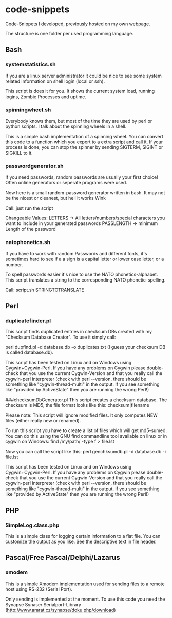 # code-snippets
Code-Snippets I developed, previously hosted on my own webpage.

The structure is one folder per used programming language.

## Bash

### systemstatistics.sh
If you are a linux server administrator it could be nice to see some system related information on shell login (local or ssh).

This script is does it for you. It shows the current system load, running logins, Zombie Processes and uptime.

### spinningwheel.sh
Everybody knows them, but most of the time they are used by perl or python scripts.
I talk about the spinning wheels in a shell.

This is a simple bash implementation of a spinning wheel. You can convert this code to a function which you export to a extra script and call it. If your process is done, you can stop the spinner by sending SIGTERM, SIGINT or SIGKILL to it.


### passwordgenerator.sh
If you need passwords, random passwords are usually your first choice!
Often online generators or seperate programs were used.

Now here is a small random-password generator written in bash. It may not be the nicest or cleanest, but hell it works Wink

Call: just run the script

Changeable Values:
LETTERS -> All letters/numbers/special characters you want to include in your generated passwords
PASSLENGTH -> minimum Length of the password

### natophonetics.sh
If you have to work with random Passwords and different fonts, it's sometimes hard to see if a a sign is a capital letter or lower case letter, or a number.

To spell passwords easier it's nice to use the NATO phonetics-alphabet. This script translates a string to the corresponding NATO phonetic-spelling.

Call: script.sh STRINGTOTRANSLATE

## Perl

### duplicatefinder.pl
This script finds duplicated entries in checksum DBs created with my "Checksum Database Creator".
To use it simply call:

perl dupfind.pl -d database.db -o duplicates.txt
(I guess your checksum DB is called database.db).

This script has been tested on Linux and on Windows using Cygwin+Cygwin-Perl.
If you have any problems on Cygwin please double-check that you use the current Cygwin-Version and that you really call the cygwin-perl interpreter (check with perl --version, there should be something like "cygwin-thread-multi" in the output. If you see something like "provided by ActiveState" then you are running the wrong Perl!)


###checksumDbGenerator.pl
This script creates a checksum database.
The checksum is MD5, the file format looks like this:
checksum|filename

Please note: This script will ignore modified files. It only computes NEW files (either really new or renamed).

To run this script you have to create a list of files which will get md5-sumed.
You can do this using the GNU find commandline tool available on linux or in cygwin on Windows:
find /my/path/ -type f > file.lst

Now you can call the script like this:
perl genchksumdb.pl -d database.db -i file.lst

This script has been tested on Linux and on Windows using Cygwin+Cygwin-Perl.
If you have any problems on Cygwin please double-check that you use the current Cygwin-Version and that you really call the cygwin-perl interpreter (check with perl --version, there should be something like "cygwin-thread-multi" in the output. If you see something like "provided by ActiveState" then you are running the wrong Perl!)


## PHP

### SimpleLog.class.php

This is a simple class for logging certain information to a flat file.
You can customize the output as you like. See the descriptive text in file header.

## Pascal/Free Pascal/Delphi/Lazarus

### xmodem
This is a simple Xmodem implementation used for sending files to a remote host using RS-232 (Serial Port).

Only sending is implemented at the moment.
To use this code you need the Synapse Synaser Serialport-Library (http://www.ararat.cz/synapse/doku.php/download)
